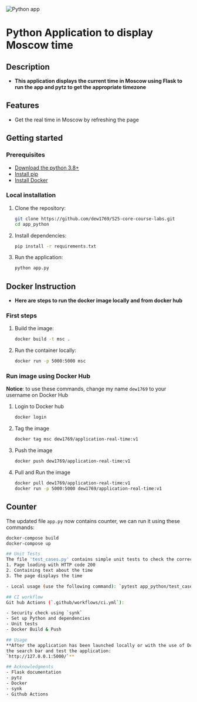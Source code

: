 ![Python app](https://github.com/dew1769/S25-core-course-labs/actions/workflows/ci.yml/badge.svg)

# Python Application to display Moscow time

## Description
- **This application displays the current time in Moscow using Flask to run the app and pytz to get the appropriate 
timezone**
## Features
- Get the real time in Moscow by refreshing the page

## Getting started
### Prerequisites
- [Download the python 3.8+](https://www.python.org/downloads/)
- [Install pip](https://pip.pypa.io/en/stable/cli/pip_install/)
- [Install Docker](https://www.docker.com/get-started/)

### Local installation
1. Clone the repository:
     ```bash
    git clone https://github.com/dew1769/S25-core-course-labs.git
     cd app_python
    ```
2. Install dependencies:
   ```bash
   pip install -r requirements.txt
   ```
3. Run the application:
    ```bash
   python app.py
   ```
   
## Docker Instruction
- **Here are steps to run the docker image locally and from docker hub**
### First steps
1. Build the image:
   ```sh
   docker build -t msc .

2. Run the container locally:
   ```sh
   docker run -p 5000:5000 msc

### Run image using Docker Hub
**Notice**: to use these commands, change my name `dew1769` to your username on Docker Hub
1. Login to Docker hub
   ```sh
   docker login
   
2. Tag the image
   ```sh
   docker tag msc dew1769/application-real-time:v1

3. Push the image
   ```sh
   docker push dew1769/application-real-time:v1

4. Pull and Run the image
   ```sh
   docker pull dew1769/application-real-time:v1
   docker run -p 5000:5000 dew1769/application-real-time:v1

## Counter

The updated file `app.py` now contains counter, we can run it using these commands:
   ```sh
   docker-compose build
   docker-compose up

## Unit Tests
The file 'test_cases.py' contains simple unit tests to check the correctness:
1. Page loading with HTTP code 200
2. Containing text about the time
3. The page displays the time

- Local usage (use the following command): `pytest app_python/test_cases.py`

## CI workflow
Git hub Actions (`.github/workflows/ci.yml`):

- Security check using `synk`
- Set up Python and dependencies
- Unit tests
- Docker Build & Push

## Usage
**After the application has been launched locally or with the use of Docker, open your browser and enter the address in
the search bar and test the application: 
`http://127.0.0.1:5000/`**

## Acknowledgments
- Flask documentation
- pytz
- Docker
- synk
- Github Actions